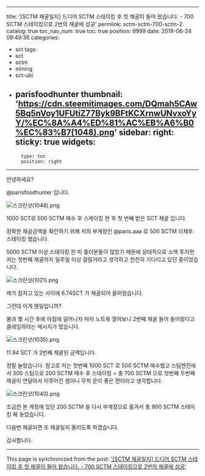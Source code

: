 
---
title: '[SCTM 채굴일지] 드디어  SCTM 스테이킹 후 첫 채굴이 들어 왔습니다. - 700 SCTM 스테이킹으로 2번의 채굴에 성공'
permlink: sctm-sctm-700-sctm-2
catalog: true
toc_nav_num: true
toc: true
position: 9999
date: 2019-06-24 09:49:36
categories:
- sct
tags:
- sct
- sctm
- mining
- sct-ubi
- parisfoodhunter
thumbnail: 'https://cdn.steemitimages.com/DQmah5CAw5Bq5nVoy1UFUtiZ77Byk9BFtKCXrnwUNvxoYyY/%EC%8A%A4%ED%81%AC%EB%A6%B0%EC%83%B7(1048).png'
sidebar:
    right:
        sticky: true
widgets:
    -
        type: toc
        position: right
---


안녕하세요?

@parisfoodhunter 입니다.

![스크린샷(1048).png](https://cdn.steemitimages.com/DQmah5CAw5Bq5nVoy1UFUtiZ77Byk9BFtKCXrnwUNvxoYyY/%EC%8A%A4%ED%81%AC%EB%A6%B0%EC%83%B7(1048).png)

1000 SCT로 500 SCTM  매수 후 스케이킹 한 후 첫 번째 받은 SCT 채굴 입니다.

정확한 채굴금액을 확인하기 위해 저의 부계정인 @paris.aaa 로 500 SCTM 이체후 스테이킹 했습니다.

5000 SCTM 이상 스테이킹 한 빅 홀더분들이 많았기 때문에 상대적으로 소액 투자한 저는 첫번째 채굴까지 일주일 이상 걸릴거라고 생각하고 천천히 기다리고 있던 중이었습니다.

![스크린샷(1021).png](https://cdn.steemitimages.com/DQmZWYZxeb8uB8mDRRFsGwrVzNAPKTprPV6mg4ds4Rpq4a3/%EC%8A%A4%ED%81%AC%EB%A6%B0%EC%83%B7(1021).png)

제가 잠자고 있는 사이에 6.74SCT 가 채굴되어 들어왔습니다.

그런데 이게 웬일입니까?

불과 몇 시간 후에 아침에 일어나자 마자 노트북 열어보니 2번째 채굴 들어 들어왔다고 클레임하라는 메시지가 떴습니다.

![스크린샷(1035).png](https://cdn.steemitimages.com/DQmb2etu1ZvXdWcX7gED9xD2n4yEnaaLxeqKGDEPPP9igqi/%EC%8A%A4%ED%81%AC%EB%A6%B0%EC%83%B7(1035).png)

11.94 SCT 가 2번째 채굴된 금액입니다.

정말 놀랐습니다.  참고로 저는 첫번째 1000 SCT 로 500 SCTM 매수했고  스팀엔진에서  300 스팀으로 200 SCTM 매수 후 스테이킹 = 총 700 SCTM 으로 첫번째 두번째 채굴이 연달아서 이루어진 셈이니 무척 운이 좋은 편이라고 생각합니다.

![스크린샷(1040).png](https://cdn.steemitimages.com/DQmZuuNDiwTids3sUGh7rqKNPC5NKAkKEfvtPiHFAsxHgpH/%EC%8A%A4%ED%81%AC%EB%A6%B0%EC%83%B7(1040).png)

조금전 본 계정에 있던 200 SCTM 을 다시 부계정으로 옮겨서 총 900 SCTM 스테이킹 해 놓았습니다.

다음번 채굴되면 또 채굴일지 올리도록 하겠습니다.

감사합니다.

- - -

This page is synchronized from the post: ['[SCTM 채굴일지] 드디어  SCTM 스테이킹 후 첫 채굴이 들어 왔습니다. - 700 SCTM 스테이킹으로 2번의 채굴에 성공'](https://steemit.com/@parisfoodhunter/sctm-sctm-700-sctm-2)
